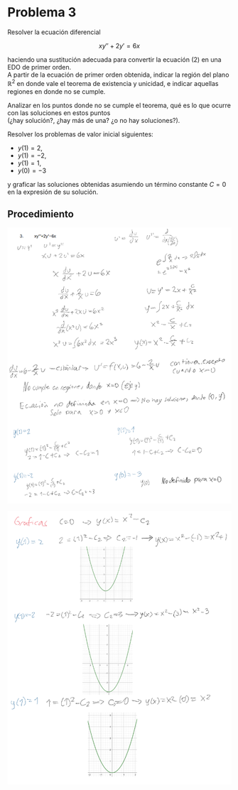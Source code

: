 # Problema 3

Resolver la ecuación diferencial  

$$x y'' + 2y' = 6x \tag{2}$$  

haciendo una sustitución adecuada para convertir la ecuación (2) en una EDO de primer orden.  
A partir de la ecuación de primer orden obtenida, indicar la región del plano $\mathbb{R}^2$ en donde vale el teorema de existencia y unicidad, e indicar aquellas regiones en donde no se cumple.  

Analizar en los puntos donde no se cumple el teorema, qué es lo que ocurre con las soluciones en estos puntos  
(¿hay solución?, ¿hay más de una? ¿o no hay soluciones?).  

Resolver los problemas de valor inicial siguientes:  

- $y(1) = 2$,  
- $y(1) = -2$,  
- $y(1) = 1$,  
- $y(0) = -3$  

y graficar las soluciones obtenidas asumiendo un término constante $C = 0$ en la expresión de su solución.

## Procedimiento

![](../images/p3_1.png)

![](../images/p3_2.png)
